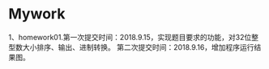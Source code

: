 ﻿# Mywork
1、homework01.第一次提交时间：2018.9.15，实现题目要求的功能，对32位整型数大小排序、输出、进制转换。
              第二次提交时间：2018.9.16，增加程序运行结果图。
